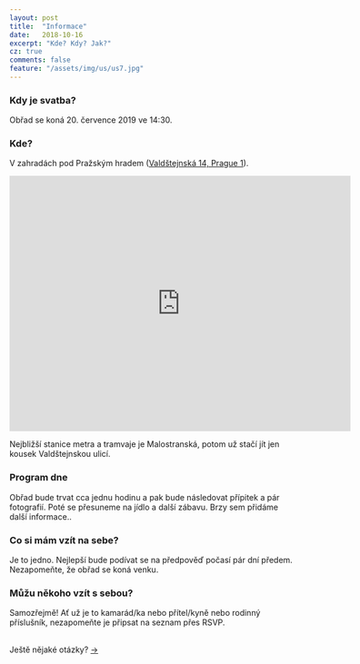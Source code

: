 ```yaml
---
layout: post
title:  "Informace"
date:   2018-10-16
excerpt: "Kde? Kdy? Jak?"
cz: true
comments: false
feature: "/assets/img/us/us7.jpg"
---
```


### Kdy je svatba?

Obřad se koná 20. července 2019 ve 14:30.

### Kde?

V zahradách pod Pražským hradem (<a href="https://www.palacove-zahrady.cz/cs">Valdštejnská 14, Prague 1</a>).

<iframe src="https://www.google.com/maps/embed?pb=!1m18!1m12!1m3!1d2456.8966402713013!2d14.405383811518716!3d50.09093382200063!2m3!1f0!2f0!3f0!3m2!1i1024!2i768!4f13.1!3m3!1m2!1s0x0%3A0x81e732b40ce9ee51!2sGardens+below+Prague+Castle!5e0!3m2!1sen!2sfr!4v1549119562276" width="600" height="450" frameborder="0" style="border:0" allowfullscreen></iframe>

Nejbližší stanice metra a tramvaje je Malostranská, potom už stačí jít jen kousek Valdštejnskou ulicí.

### Program dne

Obřad bude trvat cca jednu hodinu a pak bude následovat přípitek a pár fotografií.
Poté se přesuneme na jídlo a další zábavu. Brzy sem přidáme další informace..

### Co si mám vzít na sebe?

Je to jedno. Nejlepší bude podívat se na předpověď počasí pár dní předem. Nezapomeňte, že obřad se koná venku.

### Můžu někoho vzít s sebou?

Samozřejmě! Ať už je to kamarád/ka nebo přítel/kyně nebo rodinný příslušník, nezapomeňte je připsat na seznam přes RSVP.

<br/>
Ještě nějaké otázky? <a href="https://helena-benoit.github.io//contact-cz/" class="btn zoombtn"> &rarr; </a> <br/>







